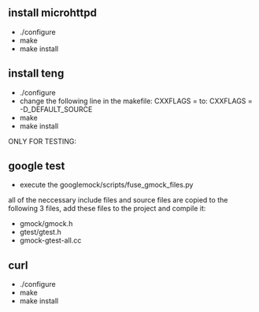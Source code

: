install microhttpd
------------------
 - ./configure
 - make
 - make install
 
 
install teng
------------
 - ./configure
 - change the following line in the makefile: 
	CXXFLAGS =
	to:
	CXXFLAGS = -D_DEFAULT_SOURCE
 - make
 - make install
 

 
ONLY FOR TESTING: 
 
google test
-----------
 - execute the googlemock/scripts/fuse_gmock_files.py 
 
 all of the neccessary include files and source files are copied to the following 3 files, add these files to the project and compile it:
  - gmock/gmock.h
  - gtest/gtest.h
  - gmock-gtest-all.cc
 

curl
-----
 - ./configure
 - make
 - make install

